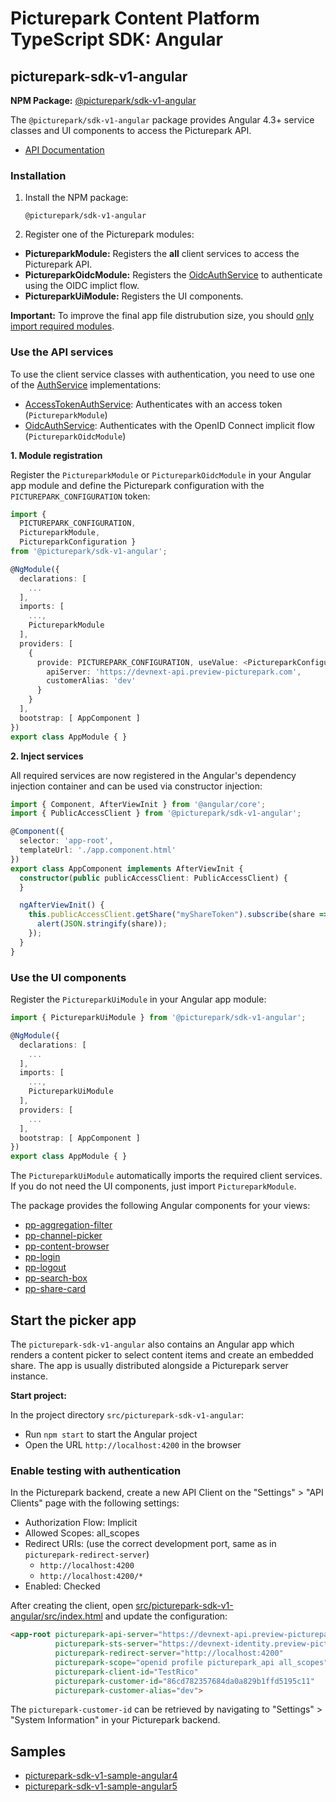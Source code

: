 # Picturepark Content Platform TypeScript SDK: Angular

## picturepark-sdk-v1-angular

**NPM Package:** [@picturepark/sdk-v1-angular](https://www.npmjs.com/package/@picturepark/sdk-v1-angular)

The `@picturepark/sdk-v1-angular` package provides Angular 4.3+ service classes and UI components to access the Picturepark API.

- [API Documentation](https://rawgit.com/Picturepark/Picturepark.SDK.TypeScript/master/docs/picturepark-sdk-v1-angular/api/index.html)

### Installation

1. Install the NPM package:

    `@picturepark/sdk-v1-angular`

2. Register one of the Picturepark modules: 

- **PictureparkModule:** Registers the **all** client services to access the Picturepark API.
- **PictureparkOidcModule:** Registers the [OidcAuthService](auth/OidcAuthService.md) to authenticate using the OIDC implict flow. 
- **PictureparkUiModule:** Registers the UI components.

**Important:** To improve the final app file distrubution size, you should [only import required modules](modules.md).

### Use the API services

To use the client service classes with authentication, you need to use one of the [AuthService](auth/AuthService.md) implementations:

- [AccessTokenAuthService](auth/AccessTokenAuthService.md): Authenticates with an access token (`PictureparkModule`)
- [OidcAuthService](auth/OidcAuthService.md): Authenticates with the OpenID Connect implicit flow (`PictureparkOidcModule`)

**1. Module registration**

Register the `PictureparkModule` or `PictureparkOidcModule` in your Angular app module and define the Picturepark configuration with the `PICTUREPARK_CONFIGURATION` token:

```typescript
import { 
  PICTUREPARK_CONFIGURATION, 
  PictureparkModule, 
  PictureparkConfiguration } 
from '@picturepark/sdk-v1-angular';

@NgModule({
  declarations: [
    ...
  ],
  imports: [
    ...,
    PictureparkModule
  ],
  providers: [
    {
      provide: PICTUREPARK_CONFIGURATION, useValue: <PictureparkConfiguration>{
        apiServer: 'https://devnext-api.preview-picturepark.com',
        customerAlias: 'dev'
      }
    }
  ],
  bootstrap: [ AppComponent ]
})
export class AppModule { }
```

**2. Inject services**

All required services are now registered in the Angular's dependency injection container and can be used via constructor injection: 

```typescript
import { Component, AfterViewInit } from '@angular/core';
import { PublicAccessClient } from '@picturepark/sdk-v1-angular';

@Component({
  selector: 'app-root',
  templateUrl: './app.component.html'
})
export class AppComponent implements AfterViewInit {
  constructor(public publicAccessClient: PublicAccessClient) {
  }

  ngAfterViewInit() {
    this.publicAccessClient.getShare("myShareToken").subscribe(share => {
      alert(JSON.stringify(share));
    });
  }
}
```

### Use the UI components

Register the `PictureparkUiModule` in your Angular app module:

```ts
import { PictureparkUiModule } from '@picturepark/sdk-v1-angular';

@NgModule({
  declarations: [
    ...
  ],
  imports: [
    ...,
    PictureparkUiModule
  ],
  providers: [
    ...
  ],
  bootstrap: [ AppComponent ]
})
export class AppModule { }
```

The `PictureparkUiModule` automatically imports the required client services. If you do not need the UI components, just import `PictureparkModule`.

The package provides the following Angular components for your views: 

- [pp-aggregation-filter](pp-aggregation-filter.md)
- [pp-channel-picker](pp-channel-picker.md)
- [pp-content-browser](pp-content-browser.md)
- [pp-login](pp-login.md)
- [pp-logout](pp-logout.md)
- [pp-search-box](pp-search-box.md)
- [pp-share-card](pp-share-card.md)

## Start the picker app

The `picturepark-sdk-v1-angular` also contains an Angular app which renders a content picker to select content items and create an embedded share. The app is usually distributed alongside a Picturepark server instance. 

**Start project:**

In the project directory `src/picturepark-sdk-v1-angular`:

- Run `npm start` to start the Angular project
- Open the URL `http://localhost:4200` in the browser

### Enable testing with authentication

In the Picturepark backend, create a new API Client on the "Settings" > "API Clients" page with the following settings: 

- Authorization Flow: Implicit
- Allowed Scopes: all_scopes
- Redirect URIs: (use the correct development port, same as in `picturepark-redirect-server`) 
    - `http://localhost:4200`
    - `http://localhost:4200/*`
- Enabled: Checked

After creating the client, open [src/picturepark-sdk-v1-angular/src/index.html](https://github.com/Picturepark/Picturepark.SDK.TypeScript/blob/master/src/picturepark-sdk-v1-angular/src/index.html) and update the configuration: 

```html
<app-root picturepark-api-server="https://devnext-api.preview-picturepark.com" 
          picturepark-sts-server="https://devnext-identity.preview-picturepark.com"
          picturepark-redirect-server="http://localhost:4200"
          picturepark-scope="openid profile picturepark_api all_scopes"
          picturepark-client-id="TestRico"
          picturepark-customer-id="86cd782357684da0a829b1ffd5195c11"
          picturepark-customer-alias="dev">
```

The `picturepark-customer-id` can be retrieved by navigating to "Settings" > "System Information" in your Picturepark backend.

## Samples

- [picturepark-sdk-v1-sample-angular4](https://github.com/Picturepark/Picturepark.SDK.TypeScript/tree/master/samples/picturepark-sdk-v1-sample-angular4)
- [picturepark-sdk-v1-sample-angular5](https://github.com/Picturepark/Picturepark.SDK.TypeScript/tree/master/samples/picturepark-sdk-v1-sample-angular5)
